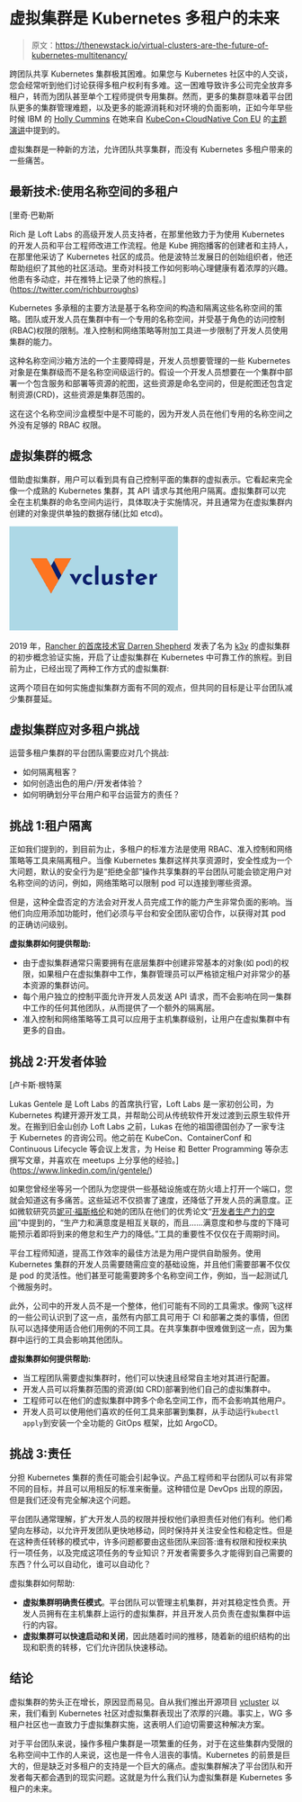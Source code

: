 # 虚拟集群是 Kubernetes 多租户的未来

> 原文：<https://thenewstack.io/virtual-clusters-are-the-future-of-kubernetes-multitenancy/>

跨团队共享 Kubernetes 集群极其困难。如果您与 Kubernetes 社区中的人交谈，您会经常听到他们讨论获得多租户权利有多难。这一困难导致许多公司完全放弃多租户，转而为团队甚至单个工程师提供专用集群。然而，更多的集群意味着平台团队更多的集群管理难题，以及更多的能源消耗和对环境的负面影响，正如今年早些时候 IBM 的 [Holly Cummins](https://twitter.com/holly_cummins) 在她来自 [KubeCon+CloudNative Con EU](https://www.cncf.io/kubecon-cloudnativecon-events/?utm_content=inline-mention) 的[主题演讲](https://www.youtube.com/watch?v=j5jql3e6hTA)中提到的。

虚拟集群是一种新的方法，允许团队共享集群，而没有 Kubernetes 多租户带来的一些痛苦。

## 最新技术:使用名称空间的多租户

 [里奇·巴勒斯

Rich 是 Loft Labs 的高级开发人员支持者，在那里他致力于为使用 Kubernetes 的开发人员和平台工程师改进工作流程。他是 Kube 拥抱播客的创建者和主持人，在那里他采访了 Kubernetes 社区的成员。他是波特兰发展日的创始组织者，他还帮助组织了其他的社区活动。里奇对科技工作如何影响心理健康有着浓厚的兴趣。他患有多动症，并在推特上记录了他的旅程。](https://twitter.com/richburroughs) 

Kubernetes 多承租的主要方法是基于名称空间的构造和隔离这些名称空间的策略。团队或开发人员在集群中有一个专用的名称空间，并受基于角色的访问控制(RBAC)权限的限制。准入控制和网络策略等附加工具进一步限制了开发人员使用集群的能力。

这种名称空间沙箱方法的一个主要障碍是，开发人员想要管理的一些 Kubernetes 对象是在集群级而不是名称空间级运行的。假设一个开发人员想要在一个集群中部署一个包含服务和部署等资源的舵图，这些资源是命名空间的，但是舵图还包含定制资源(CRD)，这些资源是集群范围的。

这在这个名称空间沙盒模型中是不可能的，因为开发人员在他们专用的名称空间之外没有足够的 RBAC 权限。

## 虚拟集群的概念

借助虚拟集群，用户可以看到具有自己控制平面的集群的虚拟表示。它看起来完全像一个成熟的 Kubernetes 集群，其 API 请求与其他用户隔离。虚拟集群可以完全在主机集群的命名空间内运行，具体取决于实施情况，并且通常为在虚拟集群内创建的对象提供单独的数据存储(比如 etcd)。

![](img/dd66d6e3aa4a00d71a30eeb822d11829.png)

2019 年，[Rancher 的首席技术官 Darren Shepherd](https://twitter.com/ibuildthecloud) 发表了名为 [k3v](https://github.com/ibuildthecloud/k3v) 的虚拟集群的初步概念验证实施，开启了让虚拟集群在 Kubernetes 中可靠工作的旅程。到目前为止，已经出现了两种工作方式的虚拟集群:

这两个项目在如何实施虚拟集群方面有不同的观点，但共同的目标是让平台团队减少集群蔓延。

## 虚拟集群应对多租户挑战

运营多租户集群的平台团队需要应对几个挑战:

*   如何隔离租客？
*   如何创造出色的用户/开发者体验？
*   如何明确划分平台用户和平台运营方的责任？

## 挑战 1:租户隔离

正如我们提到的，到目前为止，多租户的标准方法是使用 RBAC、准入控制和网络策略等工具来隔离租户。当像 Kubernetes 集群这样共享资源时，安全性成为一个大问题，默认的安全行为是“拒绝全部”操作共享集群的平台团队可能会锁定用户对名称空间的访问，例如，网络策略可以限制 pod 可以连接到哪些资源。

但是，这种全盘否定的方法会对开发人员完成工作的能力产生非常负面的影响。当他们向应用添加功能时，他们必须与平台和安全团队密切合作，以获得对其 pod 的正确访问级别。

**虚拟集群如何提供帮助:**

*   由于虚拟集群通常只需要拥有在底层集群中创建非常基本的对象(如 pod)的权限，如果租户在虚拟集群中工作，集群管理员可以严格锁定租户对非常少的基本资源的集群访问。
*   每个用户独立的控制平面允许开发人员发送 API 请求，而不会影响在同一集群中工作的任何其他团队，从而提供了一个额外的隔离层。
*   准入控制和网络策略等工具可以应用于主机集群级别，让用户在虚拟集群中有更多的自由。

## 挑战 2:开发者体验

 [卢卡斯·根特莱

Lukas Gentele 是 Loft Labs 的首席执行官，Loft Labs 是一家初创公司，为 Kubernetes 构建开源开发工具，并帮助公司从传统软件开发过渡到云原生软件开发。在搬到旧金山创办 Loft Labs 之前，Lukas 在他的祖国德国创办了一家专注于 Kubernetes 的咨询公司。他之前在 KubeCon、ContainerConf 和 Continuous Lifecycle 等会议上发言，为 Heise 和 Better Programming 等杂志撰写文章，并喜欢在 meetups 上分享他的经验。](https://www.linkedin.com/in/gentele/) 

如果您曾经坐等另一个团队为您提供一些基础设施或在防火墙上打开一个端口，您就会知道这有多痛苦。这些延迟不仅损害了速度，还降低了开发人员的满意度。正如微软研究员[妮可·福斯格伦](https://nicolefv.com/)和她的团队在他们的优秀论文“[开发者生产力的空间](https://queue.acm.org/detail.cfm?id=3454124)”中提到的，“生产力和满意度是相互关联的，而且……满意度和参与度的下降可能预示着即将到来的倦怠和生产力的降低。”工具的重要性不仅仅在于周期时间。

平台工程师知道，提高工作效率的最佳方法是为用户提供自助服务。使用 Kubernetes 集群的开发人员需要随需应变的基础设施，并且他们需要部署不仅仅是 pod 的灵活性。他们甚至可能需要跨多个名称空间工作，例如，当一起测试几个微服务时。

此外，公司中的开发人员不是一个整体，他们可能有不同的工具需求。像网飞这样的一些公司认识到了这一点，虽然有内部工具可用于 CI 和部署之类的事情，但团队可以选择使用适合他们用例的不同工具。在共享集群中很难做到这一点，因为集群中运行的工具会影响其他团队。

**虚拟集群如何提供帮助:**

*   当工程团队需要虚拟集群时，他们可以快速且经常自主地对其进行配置。
*   开发人员可以将集群范围的资源(如 CRD)部署到他们自己的虚拟集群中。
*   工程师可以在他们的虚拟集群中跨多个命名空间工作，而不会影响其他用户。
*   开发人员可以使用他们喜欢的任何工具来部署到集群，从手动运行`kubectl apply`到安装一个全功能的 GitOps 框架，比如 ArgoCD。

## 挑战 3:责任

分担 Kubernetes 集群的责任可能会引起争议。产品工程师和平台团队可以有非常不同的目标，并且可以用相反的标准来衡量。这种错位是 DevOps 出现的原因，但是我们还没有完全解决这个问题。

平台团队通常理解，扩大开发人员的权限并授权他们承担责任对他们有利。他们希望向左移动，以允许开发团队更快地移动，同时保持并关注安全性和稳定性。但是在这种责任转移的模式中，许多问题都要由这些团队来回答:谁有权限和授权来执行一项任务，以及完成这项任务的专业知识？开发者需要多久才能得到自己需要的东西？什么可以自动化，谁可以自动化？

虚拟集群如何帮助:

*   **虚拟集群明确责任模式**。平台团队可以管理主机集群，并对其稳定性负责。开发人员拥有在主机集群上运行的虚拟集群，并且开发人员负责在虚拟集群中运行的内容。
*   **虚拟集群可以快速启动和关闭**，因此随着时间的推移，随着新的组织结构的出现和职责的转移，它们允许团队快速移动。

## 结论

虚拟集群的势头正在增长，原因显而易见。自从我们推出开源项目 [vcluster](https://www.vcluster.com/) 以来，我们看到 Kubernetes 社区对虚拟集群表现出了浓厚的兴趣。事实上，WG 多租户社区也一直致力于虚拟集群实施，这表明人们迫切需要这种解决方案。

对于平台团队来说，操作多租户集群是一项繁重的任务，对于在这些集群内受限的名称空间中工作的人来说，这也是一件令人沮丧的事情。Kubernetes 的前景是巨大的，但是缺乏对多租户的支持是一个巨大的痛点。虚拟集群解决了平台团队和开发者每天都会遇到的现实问题。这就是为什么我们认为虚拟集群是 Kubernetes 多租户的未来。

<svg xmlns:xlink="http://www.w3.org/1999/xlink" viewBox="0 0 68 31" version="1.1"><title>Group</title> <desc>Created with Sketch.</desc></svg>